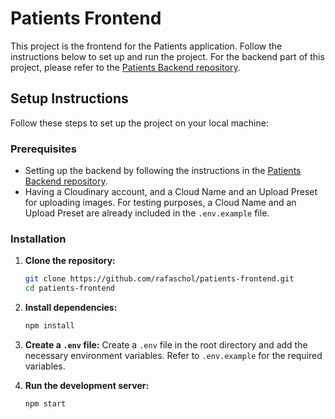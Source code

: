# Patients Frontend

This project is the frontend for the Patients application. Follow the instructions below to set up and run the project.
For the backend part of this project, please refer to the [Patients Backend repository](https://github.com/rafaschol/patients-backend).

## Setup Instructions

Follow these steps to set up the project on your local machine:

### Prerequisites

- Setting up the backend by following the instructions in the [Patients Backend repository](https://github.com/rafaschol/patients-backend).
- Having a Cloudinary account, and a Cloud Name and an Upload Preset for uploading images.
For testing purposes, a Cloud Name and an Upload Preset are already included in the `.env.example` file.

### Installation

1. **Clone the repository:**
    ```sh
    git clone https://github.com/rafaschol/patients-frontend.git
    cd patients-frontend
    ```

2. **Install dependencies:**
    ```sh
    npm install
    ```

3. **Create a `.env` file:**
    Create a `.env` file in the root directory and add the necessary environment variables. Refer to `.env.example` for the required variables.

4. **Run the development server:**
    ```sh
    npm start
    ```
